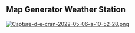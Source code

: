
## Map Generator Weather Station

[![Capture-d-e-cran-2022-05-06-a-10-52-28.png](https://i.postimg.cc/L6mRw4NT/Capture-d-e-cran-2022-05-06-a-10-52-28.png)](https://postimg.cc/K4pdgbXk)
